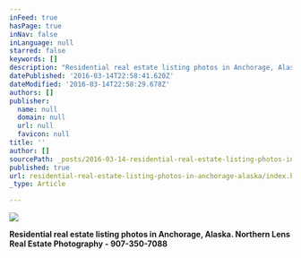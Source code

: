 ```yaml
---
inFeed: true
hasPage: true
inNav: false
inLanguage: null
starred: false
keywords: []
description: "Residential real estate listing photos in Anchorage, Alaska. \_Northern Lens Real Estate Photography - 907-350-7088"
datePublished: '2016-03-14T22:58:41.620Z'
dateModified: '2016-03-14T22:58:29.678Z'
authors: []
publisher:
  name: null
  domain: null
  url: null
  favicon: null
title: ''
author: []
sourcePath: _posts/2016-03-14-residential-real-estate-listing-photos-in-anchorage-alaska.md
published: true
url: residential-real-estate-listing-photos-in-anchorage-alaska/index.html
_type: Article

---
```

![](https://the-grid-user-content.s3-us-west-2.amazonaws.com/5c28ebea-8321-4057-b87e-b674016bdbed.jpg)

**Residential real estate listing photos in Anchorage, Alaska.  Northern Lens Real Estate Photography - 907-350-7088**